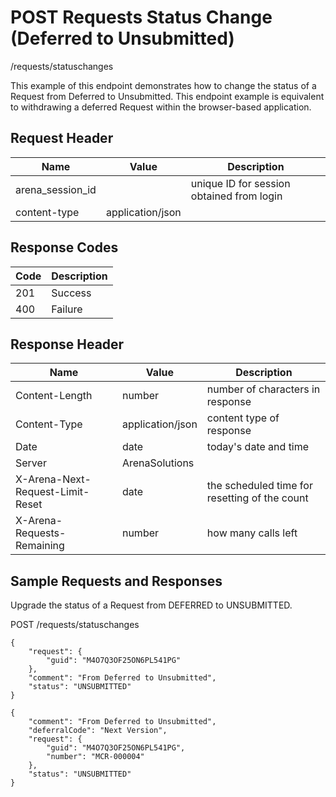 # POST Requests Status Change (Deferred to Unsubmitted)


/requests/statuschanges

This example of this endpoint demonstrates how to change the status of a Request from Deferred to Unsubmitted. This endpoint example is equivalent to withdrawing a deferred Request within the browser\-based application.

## Request Header

| Name<br> | Value<br> | Description<br> |
|  --- |  --- |  --- | 
| arena_session_id<br> |   | unique ID for session obtained from login<br> |
| content\-type<br> | application/json<br> |   |

## Response Codes

| Code<br> | Description<br> |
|  --- |  --- | 
| 201<br> | Success<br> |
| 400<br> | Failure<br> |

## Response Header

| Name<br> | Value<br> | Description<br> |
|  --- |  --- |  --- | 
| Content\-Length<br> | number<br> | number of characters in response<br> |
| Content\-Type<br> | application/json<br> | content type of response<br> |
| Date<br> | date<br> | today's date and time<br> |
| Server<br> | ArenaSolutions<br> |   |
| X\-Arena\-Next\-Request\-Limit\-Reset<br> | date<br> | the scheduled time for resetting of the count<br> |
| X\-Arena\-Requests\-Remaining<br> | number<br> | how many calls left<br> |

## Sample Requests and Responses
Upgrade the status of a Request from DEFERRED to UNSUBMITTED.



POST /requests/statuschanges



```
{
    "request": {
        "guid": "M4O7Q3OF25ON6PL541PG"
    },
    "comment": "From Deferred to Unsubmitted",
    "status": "UNSUBMITTED"
}
```


```
{
    "comment": "From Deferred to Unsubmitted",
    "deferralCode": "Next Version",
    "request": {
        "guid": "M4O7Q3OF25ON6PL541PG",
        "number": "MCR-000004"
    },
    "status": "UNSUBMITTED"
}
```
